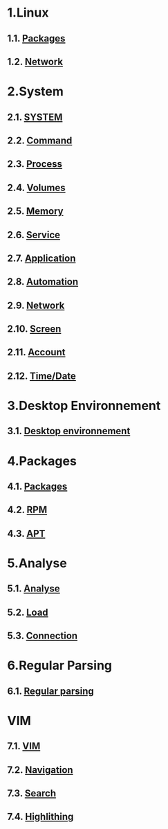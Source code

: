 # 1.Linux
## 1.1. [Packages](packages.md)
## 1.2. [Network](system.md#network)

# 2.System
## 2.1. [SYSTEM](system.md#system)
## 2.2. [Command](system.md#command)
## 2.3. [Process](system.md#process)
## 2.4. [Volumes](system.md#volumes)
## 2.5. [Memory](system.md#memory)
## 2.6. [Service](system.md#service)
## 2.7. [Application](system.md#application)
## 2.8. [Automation](system.md#automation)
## 2.9. [Network](system.md#network)
## 2.10. [Screen](system.md#screen)
## 2.11. [Account](system.md#account)
## 2.12. [Time/Date](system.md#timedate)

# 3.Desktop Environnement
## 3.1. [Desktop environnement](Desktop-Environement.md#desktop-environnement)

# 4.Packages
## 4.1. [Packages](packages.md#packages)
## 4.2. [RPM](packages.md#rpm)
## 4.3. [APT](packages.md#apt)

# 5.Analyse
## 5.1. [Analyse](analyse.md#analyse)
## 5.2. [Load](analyse.md#load)
## 5.3. [Connection](analyse.md#connection)

# 6.Regular Parsing
## 6.1. [Regular parsing](regular-parsing.md#regular-parsing)

# VIM
## 7.1. [VIM](vim.md#vim)
## 7.2. [Navigation](vim.md#navigation)
## 7.3. [Search](vim.md#search)
## 7.4. [Highlithing](vim.md#highlithing)